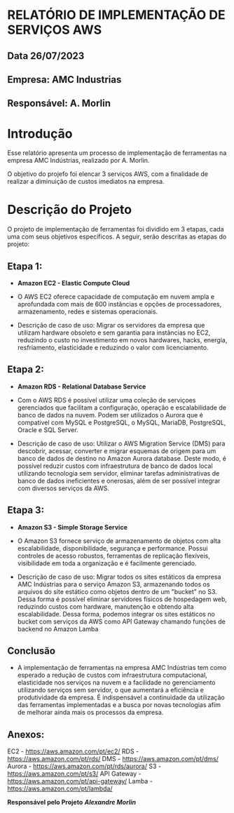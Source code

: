 # RELATÓRIO DE IMPLEMENTAÇÃO DE SERVIÇOS AWS
## Data 26/07/2023
## Empresa: AMC Industrias
## Responsável: A. Morlin

# Introdução

Esse relatório apresenta um processo de implementação de ferramentas na empresa AMC Indústrias, realizado por A. Morlin.

O objetivo do projefo foi elencar 3 serviços AWS, com a finalidade de realizar a diminuição de custos imediatos na empresa.

# Descrição do Projeto

O projeto de implementação de ferramentas foi dividido em 3 etapas, cada uma com seus objetivos específicos.
A seguir, serão descritas as etapas do projeto:

## Etapa 1:
* **Amazon EC2 - Elastic Compute Cloud**

* O AWS EC2 oferece capacidade de computação em nuvem ampla e aprofundada com mais de 600 instâncias e opções de processadores, armazenamento, redes e sistemas operacionais.

* Descrição de caso de uso: Migrar os servidores da empresa que utilizam hardware obsoleto e sem garantia para instâncias no EC2, reduzindo o custo no investimento em novos hardwares, hacks, energia, resfriamento, elasticidade e reduzindo o valor com licenciamento.

## Etapa 2:
* **Amazon RDS - Relational Database Service**

* Com o AWS RDS é possível utilizar uma coleção de serviçoes gerenciados que facilitam a configuração, operação e escalabilidade de banco de dados na nuvem. Podem ser utilizados o Aurora que é compativel com MySQL e PostgreSQL, o MySQL, MariaDB, PostgreSQL, Oracle e SQL Server.

* Descrição de caso de uso: Utilizar o AWS Migration Service (DMS)
 para descobrir, acessar, converter e migrar esquemas de origem para um banco de dados de destino no Amazon Aurora database. Deste modo, é possível reduzir custos com infraestrutura de banco de dados local utilizando tecnologia sem servidor, eliminar tarefas administrativas de banco de dados ineficientes e onerosas, além de ser possível integrar com diversos serviços da AWS.

## Etapa 3:
* **Amazon S3 - Simple Storage Service**

* O Amazon S3 fornece serviço de armazenamento de objetos com alta escalabilidade, disponibilidade, segurança e performance. Possui controles de acesso robustos, ferramentas de replicação flexíveis, visibilidade em toda a organização e é facilmente gerenciado.

* Descrição de caso de uso: Migrar todos os sites estáticos da empresa AMC Indústrias para o serviço Amazon S3, armazenando todos os arquivos do site estático como objetos dentro de um "bucket" no S3. Dessa forma é possível eliminar servidores físicos de hospedagem web, reduzindo custos com hardware, manutenção e obtendo alta escalabilidade. Dessa forma, podemos integrar os sites estáticos no bucket com serviços da AWS como API Gateway chamando funções de backend no Amazon Lamba

## Conclusão
* A implementação de ferramentas na empresa AMC Indústrias tem como esperado a redução de custos com infraestrutura computacional, elasticidade nos serviços na nuvem e a facilidade no gerenciamento utilizando serviços sem servidor, o que aumentará a eficiência e produtividade da empresa. É indispensável a continuidade da utilização das ferramentas implementadas e a busca por novas tecnologias afim de melhorar ainda mais os processos da empresa.

## Anexos:
EC2 - https://aws.amazon.com/pt/ec2/
RDS - https://aws.amazon.com/pt/rds/
DMS - https://aws.amazon.com/pt/dms/
Aurora - https://aws.amazon.com/pt/rds/aurora/
S3 - https://aws.amazon.com/pt/s3/
API Gateway - https://aws.amazon.com/pt/api-gateway/
Lamba - https://aws.amazon.com/pt/lambda/


**Responsável pelo Projeto**
***Alexandre Morlin***
